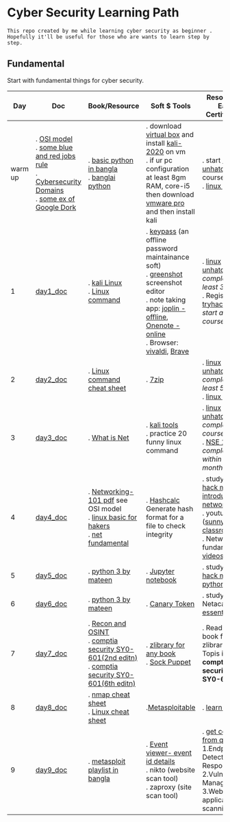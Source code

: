 # Cyber Security Learning Path
`This repo created by me while learning cyber security as beginner . Hopefully it'll be useful for those who are wants to learn step by step.`

## Fundamental 
Start with fundamental things for cyber security.

| Day | Doc | Book/Resource | Soft $ Tools | Resource & Earn Certificates |
| --- | --- | --- | --- | --- |  
| warm up |. [OSI model](./Doc/osi_model.md) <br/>. [some blue and red jobs rule](./Doc/some_blue_and_red_team_job_rules.md)<br/>. [Cybersecurity Domains](./Doc/cyber_security_domains.md)<br/>. [some ex of Google Dork](./Doc/ex_of_google_dork.md) | . [basic python in bangla](http://pybook.subeen.com/) <br/> . [banglai python ](https://python.howtocode.dev/) |. download [virtual box](https://www.virtualbox.org/wiki/Downloads) and install [kali-2020](https://kali.download/virtual-images/kali-2022.3/kali-linux-2022.3-virtualbox-amd64.7z) on vm<br/>. if ur pc configuration at least 8gm RAM, core-i5 then download [vmware pro](https://customerconnect.vmware.com/en/downloads/info/slug/desktop_end_user_computing/vmware_workstation_pro/16_0#product_downloads) and then install kali |. start [linux unhatched](https://www.netacad.com/courses/os-it/ndg-linux-unhatched) course <br/>. [linux journey](https://linuxjourney.com/lesson/the-shell)|
| 1 | [day1_doc](./Doc/day1_doc.md)  | . [kali Linux](./Book/kali_linux.pdf) <br/>.  [Linux command](./Book/Linux_Basic_Commands%20(2).pdf) | . [keypass]( https://keepass.info/download.html) (an offline password maintainance soft)<br/>. [greenshot](https://getgreenshot.org/downloads/) screenshot editor <br/>. note taking app: [joplin -offline](https://joplinapp.org/), [Onenote -online](https://www.onenote.com/download)<br/>. Browser: [vivaldi](https://downloads.vivaldi.com/stable/Vivaldi.5.4.2753.51.x64.exe), [Brave](https://laptop-updates.brave.com/latest/winx64) |. [linux unhatched](https://www.netacad.com/courses/os-it/ndg-linux-unhatched) _complete at least 30%_ <br/>. Register at [tryhackme](https://tryhackme.com/hacktivities) _start any course_|
| 2 | [day2_doc](./Doc/day2_doc.md) | . [Linux command cheat sheet](./Book/LinuxCommandLineCheatSheet.pdf) <br/>|. [7zip](https://www.7-zip.org/download.html) |. [linux unhatched](https://www.netacad.com/courses/os-it/ndg-linux-unhatched) _complete at least 50%_ <br/>. [linux journey](https://linuxjourney.com/lesson/the-shell) |
| 3 | [day3_doc](./Doc/day3_doc.md) | . [What is Net](./Book/What_is_NAT.pdf) <br/>|. [kali tools](https://www.kali.org/tools/) <br/>. practice 20  funny linux command|. [linux unhatched](https://www.netacad.com/courses/os-it/ndg-linux-unhatched) _complete full course_ <br/>. [NSE 1,2,3](https://www.fortinet.com/training-certification) _complete within 2 month_|
| 4 | [day4_doc](./Doc/day4_doc.md) | . [Networking-101 pdf](../Book/Networking/Networking%20101.pdf) see OSI model <br/>. [linux basic for hakers](./Book/Linux%20Basics%20for%20Hackers%20Getting%20Started%20with%20Networking%2C%20Scripting%2C%20and%20Security%20in%20Kali%20(OccupyTheWeb)%20(z-lib.org).pdf)<br/>. [net fundamental](./Book/Networking/Net-Fundamentals.docx)|. [Hashcalc](https://download.cnet.com/HashCalc/3001-2250_4-10130770.html) Generate  hash format for a file to check integrity|. study in [try hack me -introductory network ](https://tryhackme.com/room/introtonetworking)<br/>. youtube ([sunny's classroom](https://www.youtube.com/user/sunnylearning/playlists))<br/>. Networking fundamental [videos](../Book/Networking/videos/)|
| 5 | [day5_doc](./Doc/day5_doc.md) | . [python 3 by mateen](https://python.maateen.me)|. [Jupyter notebook](https://jupyter.org/) |. study in [try hack me -python basic ](https://tryhackme.com/room/pythonbasics)<br/>|
| 6 | [day6_doc](./Doc/day6_doc.md) | . [python 3 by mateen](https://python.maateen.me)|. [Canary Token](http://canarytokens.org/generate) |. study in Netacad [linux essential](https://lms.netacad.com/course/view.php?id=1471516)<br/>|
| 7 | [day7_doc](./Doc/day7_dox.md) | . [Recon and OSINT](./Book/Recon-Passive_actice-Recon-OSINT.pdf)<br/>. [comptia security SY0-601(2nd editn)](./Book/CompTIA%20Security%2BSY0-601Second%20Edition_packtPub.pdf)<br/>. [comptia security SY0-601(6th editn)](./Book/CompTIA%20Security%2BSY0-601CertificationGuide%2CSecondEdition.pdf)|. [zlibrary for any book](https://b-ok.global/s/comptia%20security%20sy0-601)<br/>. [Sock Puppet](./self_notes/Sock_puppets.md) |.  Read any 2 book from zlibrary . Topis is __comptia security SY0-601__<br/>|
| 8 | [day8_doc](./Doc/day8_doc.md) | . [nmap cheat sheet](https://www.stationx.net/nmap-cheat-sheet/)<br/>. [Linux cheat sheet](https://rumorscity.com/wp-content/uploads/2014/08/10-Linux-Unix-Command-Cheat-Sheet-011.jpg)|.[Metasploitable ](https://sourceforge.net/projects/metasploitable/)<br/>|.  [learn linux](https://linuxjourney.com/)<br/>|
| 9 | [day9_doc](./Doc/day9_doc.md) | . [metasploit playlist in bangla](https://www.youtube.com/playlist?list=PL60oESahDeroKKHnDPEOIWttDO1KY2nu6)|. [Event viewer- event id details ](https://www.ultimatewindowssecurity.com/securitylog/encyclopedia/)<br/>. nikto (website scan tool)<br/>. zaproxy (site scan tool)|.  [get certified from qualys](https://www.qualys.com/training/)<br/>1.Endpoint Detection and Response<br/>2.Vulnerability Management<br/>3.Web application scanning|